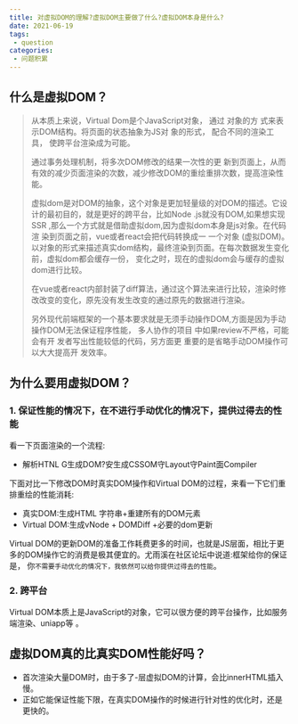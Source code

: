 ```yaml
---
title: 对虚拟DOM的理解?虚拟DOM主要做了什么?虚拟DOM本身是什么? 
date: 2021-06-19
tags:
 - question
categories:
 - 问题积累
---
```


## 什么是虚拟DOM？

> 从本质上来说，Virtual Dom是个JavaScript对象， 通过 对象的方 式来表示DOM结构。将页面的状态抽象为JS对 象的形式， 配合不同的渲染工具， 使跨平台渲染成为可能。
>
> 通过事务处理机制，将多次DOM修改的结果一次性的更 新到页面上，从而有效的减少页面渲染的次数，减少修改DOM的重绘重排次数，提高渲染性能。
>
> 虚拟dom是对DOM的抽象，这个对象是更加轻量级的对DOM的描述。它设计的最初目的，就是更好的跨平台，比如Node .js就没有DOM,如果想实现SSR ,那么一个方式就是借助虚拟dom,因为虚拟dom本身是js对象。在代码渲 染到页面之前，vue或者react会把代码转换成一 一个对象 (虚拟DOM)。以对象的形式来描述真实dom结构，最终渲染到页面。在每次数据发生变化前，虚拟dom都会缓存一份， 变化之时，现在的虚拟dom会与缓存的虚拟dom进行比较。
>
> 在vue或者react内部封装了diff算法，通过这个算法来进行比较，渲染时修改改变的变化，原先没有发生改变的通过原先的数据进行渲染。
>
> 另外现代前端框架的一个基本要求就是无须手动操作DOM,方面是因为手动操作DOM无法保证程序性能， 多人协作的项目 中如果review不严格，可能会有开 发者写出性能较低的代码，另方面更 重要的是省略手动DOM操作可以大大提高开 发效率。

## 为什么要用虚拟DOM？

### 1. 保证性能的情况下，在不进行手动优化的情况下，提供过得去的性能

看一下页面渲染的一个流程:
- 解析HTNL G生成DOM?安生成CSSOM守Layout守Paint面Compiler

下面对比一下修改DOM时真实DOM操作和Virtual DOM的过程，来看一下它们重排重绘的性能消耗:
- 真实DOM:生成HTML 字符串+重建所有的DOM元素
- Virtual DOM:生成vNode + DOMDiff +必要的dom更新

Virtual DOM的更新DOM的准备工作耗费更多的时间，也就是JS层面，相比于更多的DOM操作它的消费是极其便宜的。尤雨溪在社区论坛中说道:框架给你的保证是， 你`不需要手动优化的情况下，我依然可以给你提供过得去的性能`。

  ### 2. 跨平台

  Virtual DOM本质上是JavaScript的对象，它可以很方便的跨平台操作，比如服务端渲染、uniapp等 。

## 虚拟DOM真的比真实DOM性能好吗？

- 首次渲染大量DOM时，由于多了-层虚拟DOM的计算，会比innerHTML插入慢。
- 正如它能保证性能下限，在真实DOM操作的时候进行针对性的优化时，还是更快的。